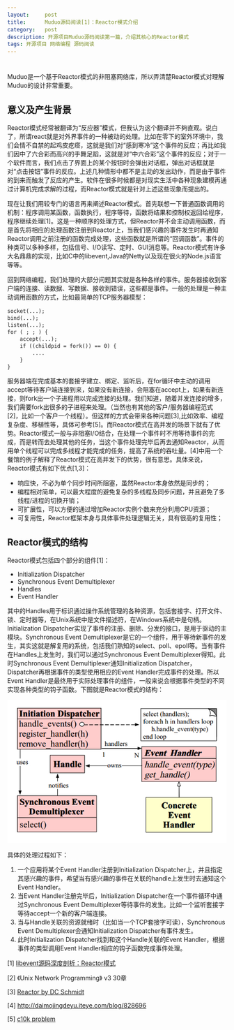 ```yaml
---
layout:     post
title:      Muduo源码阅读[1]：Reactor模式介绍
category:   post
description: 开源项目Muduo源码阅读第一篇，介绍其核心的Reactor模式
tags: 开源项目 网络编程 源码阅读
---
```

# 
Muduo是一个基于Reactor模式的非阻塞网络库，所以弄清楚Reactor模式对理解Muduo的设计非常重要。
## 意义及产生背景
Reactor模式经常被翻译为“反应器”模式，但我认为这个翻译并不夠直观。说白了，所谓react就是对外界事件的一种被动的处理。比如在零下的室外环境中，我们会情不自禁的起鸡皮疙瘩，这就是我们对“感到寒冷”这个事件的反应；再比如我们因中了六合彩而高兴的手舞足蹈，这就是对“中六合彩”这个事件的反应；对于一个软件而言，我们点击了界面上的某个按钮时会弹出对话框，弹出对话框就是对“点击按钮”事件的反应。上述几种情形中都不是主动的发出动作，而是由于事件的到来而触发了反应的产生。软件在很多时候都是对现实生活中各种现象建模再通过计算机完成求解的过程，而Reactor模式就是针对上述这些现象而提出的。

现在让我们用较专门的语言再来阐述Reactor模式。首先联想一下普通函数调用的机制：程序调用某函数，函数执行，程序等待，函数将结果和控制权返回给程序，程序继续处理[1]。这是一种顺序的处理方式，但Reactor并不会主动调用函数，而是首先将相应的处理函数注册到Reactor上，当我们感兴趣的事件发生时再通知Reactor调用之前注册的函数完成处理，这些函数就是所谓的“回调函数”。事件的种类可以多种多样，包括信号、I/O读写、定时、GUI消息等。Reactor模式有许多大名鼎鼎的实现，比如C中的libevent,Java的Netty以及现在很火的Node.js语言等等。

回到网络编程，我们处理的大部分问题其实就是各种各样的事件。服务器接收到客户端的连接、读数据、写数据、接收到错误，这些都是事件。一般的处理是一种主动调用函数的方式，比如最简单的TCP服务器模型：
```
socket(...);
bind(...);
listen(...);
for ( ; ; ) {
    accept(...);
    if ((childpid = fork()) == 0) {
        ....
    }
}
```
服务器端在完成基本的套接字建立、绑定、监听后，在for循环中主动的调用accept等待客户端连接到来，如果没有新连接，会阻塞在accept上，如果有新连接，则fork出一个子进程用以完成连接的处理。我们知道，随着并发连接的增多，我们需要fork出很多的子进程来处理。（当然也有其他的客户/服务器编程范式[2]，比如一个客户一个线程）。但这样的方式会带来各种问题[3],比如效率、编程复杂度、移植性等，具体可参考[5]。而Reactor模式在高并发的场景下就有了优势。Reactor模式一般与非阻塞I/O结合，在处理一个事件时不用等待事件的完成，而是转而去处理其他的任务，当这个事件处理完毕后再去通知Reactor，从而用单个线程可以完成多线程才能完成的任务，提高了系统的吞吐量。[4]中用一个餐馆的例子解释了Reactor模式在高并发下的优势，很有意思。具体来说，Reactor模式有如下优点[1,3]：

* 响应快，不必为单个同步时间所阻塞，虽然Reactor本身依然是同步的；
* 编程相对简单，可以最大程度的避免复杂的多线程及同步问题，并且避免了多线程/进程的切换开销；
* 可扩展性，可以方便的通过增加Reactor实例个数来充分利用CPU资源；
* 可复用性，Reactor框架本身与具体事件处理逻辑无关，具有很高的复用性；

## Reactor模式的结构 
Reactor模式包括四个部分的组件[1]：

* Initialization Dispatcher
* Synchronous Event Demultiplexer
* Handles
* Event Handler

其中的Handles用于标识通过操作系统管理的各种资源，包括套接字、打开文件、锁、定时器等，在Unix系统中是文件描述符，在Windows系统中是句柄。Initialization Dispatcher实现了事件的注册、删除、分发的接口，是用于驱动的主模块。Synchronous Event Demultiplexer是它的一个组件，用于等待新事件的发生，其实这就是解复用的系统，包括我们熟知的select、poll、epoll等。当有事件在Handles上发生时，我们可以通过Synchronous Event Demultiplexer得知。此时Synchronous Event Demultiplexer通知Initialization Dispatcher，Dispatcher再根据事件的类型使用相应的Event Handler完成事件的处理。所以Event Handler是最终用于实际处理事件的组件，一般来说会根据事件类型的不同实现各种类型的钩子函数。下图就是Reactor模式的结构：

![Reactor](/images/2014-4-18-muduo-1/reactor.jpg)

具体的处理过程如下：

1. 一个应用将某个Event Handler注册到Initialization Dispatcher上，并且指定其感兴趣的事件，希望当有感兴趣的事件在关联的handle上发生时去通知这个Event Handler。
2. 当Event Handler注册完毕后，Initialization Dispatcher在一个事件循环中通过Synchronous Event Demultiplexer等待事件的发生。比如一个监听套接字等待accept一个新的客户端连接。
3. 当与Handle关联的资源就绪时（比如当一个TCP套接字可读），Synchronous Event Demultiplexer会通知Initialization Dispatcher有事件发生。
4. 此时Initialization Dispatcher找到和这个Handle关联的Event Handler，根据事件的类型调用Event Handler相应的钩子函数完成事件处理。

[1] [libevent源码深度剖析：Reactor模式](http://cpp.ezbty.org/content/science_doc/libevent%E6%BA%90%E7%A0%81%E6%B7%B1%E5%BA%A6%E5%89%96%E6%9E%90%EF%BC%9Areactor%E6%A8%A1%E5%BC%8F)

[2] 《Unix Network Programming》 v3 30章

[3] [Reactor by DC Schmidt](www.cs.wustl.edu/~schmidt/PDF/reactor-siemens.pdf‎)

[4] http://daimojingdeyu.iteye.com/blog/828696

[5] [c10k problem](http://www.kegel.com/c10k.html)
